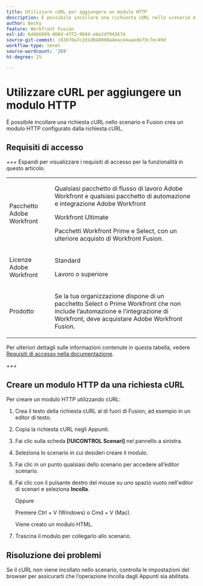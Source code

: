 ```yaml
---
title: Utilizzare cURL per aggiungere un modulo HTTP
description: È possibile incollare una richiesta cURL nello scenario e Fusion crea un modulo HTTP configurato dalla richiesta cURL.
author: Becky
feature: Workfront Fusion
exl-id: 6d466809-860d-4f72-9044-ebe2df943674
source-git-commit: c83070a7c2d1d048000a4eace4aaede73c7ec49d
workflow-type: tm+mt
source-wordcount: '269'
ht-degree: 1%

---
```


# Utilizzare cURL per aggiungere un modulo HTTP

È possibile incollare una richiesta cURL nello scenario e Fusion crea un modulo HTTP configurato dalla richiesta cURL.

## Requisiti di accesso

+++ Espandi per visualizzare i requisiti di accesso per la funzionalità in questo articolo.

<table style="table-layout:auto">
 <col> 
 <col> 
 <tbody> 
  <tr> 
   <td role="rowheader">Pacchetto Adobe Workfront</td> 
   <td> <p>Qualsiasi pacchetto di flusso di lavoro Adobe Workfront e qualsiasi pacchetto di automazione e integrazione Adobe Workfront</p><p>Workfront Ultimate</p><p>Pacchetti Workfront Prime e Select, con un ulteriore acquisto di Workfront Fusion.</p> </td> 
  </tr> 
  <tr data-mc-conditions=""> 
   <td role="rowheader">Licenze Adobe Workfront</td> 
   <td> <p>Standard</p><p>Lavoro o superiore</p> </td> 
  </tr> 
  <tr> 
   <td role="rowheader">Prodotto</td> 
   <td>
   <p>Se la tua organizzazione dispone di un pacchetto Select o Prime Workfront che non include l’automazione e l’integrazione di Workfront, deve acquistare Adobe Workfront Fusion.</li></ul>
   </td> 
  </tr>
 </tbody> 
</table>

Per ulteriori dettagli sulle informazioni contenute in questa tabella, vedere [Requisiti di accesso nella documentazione](/help/workfront-fusion/references/licenses-and-roles/access-level-requirements-in-documentation.md).

+++

## Creare un modulo HTTP da una richiesta cURL


Per creare un modulo HTTP utilizzando cURL:

1. Crea il testo della richiesta cURL al di fuori di Fusion, ad esempio in un editor di testo.
1. Copia la richiesta cURL negli Appunti.
1. Fai clic sulla scheda **[!UICONTROL Scenari]** nel pannello a sinistra.
1. Seleziona lo scenario in cui desideri creare il modulo.
1. Fai clic in un punto qualsiasi dello scenario per accedere all’editor scenario.
1. Fai clic con il pulsante destro del mouse su uno spazio vuoto nell&#39;editor di scenari e seleziona **Incolla**.

   Oppure

   Premere Ctrl + V (Windows) o Cmd + V (Mac).


   Viene creato un modulo HTML.
1. Trascina il modulo per collegarlo allo scenario.

## Risoluzione dei problemi

Se il cURL non viene incollato nello scenario, controlla le impostazioni del browser per assicurarti che l’operazione Incolla dagli Appunti sia abilitata.
